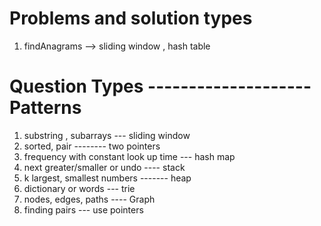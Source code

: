 # Problems and solution types

1. findAnagrams --> sliding window , hash table

# Question Types -------------------- Patterns

1. substring , subarrays --- sliding window
2. sorted, pair -------- two pointers
3. frequency with constant look up time --- hash map
4. next greater/smaller or undo ---- stack
5. k largest, smallest numbers ------- heap
6. dictionary or words --- trie
7. nodes, edges, paths ---- Graph
8. finding pairs --- use pointers
